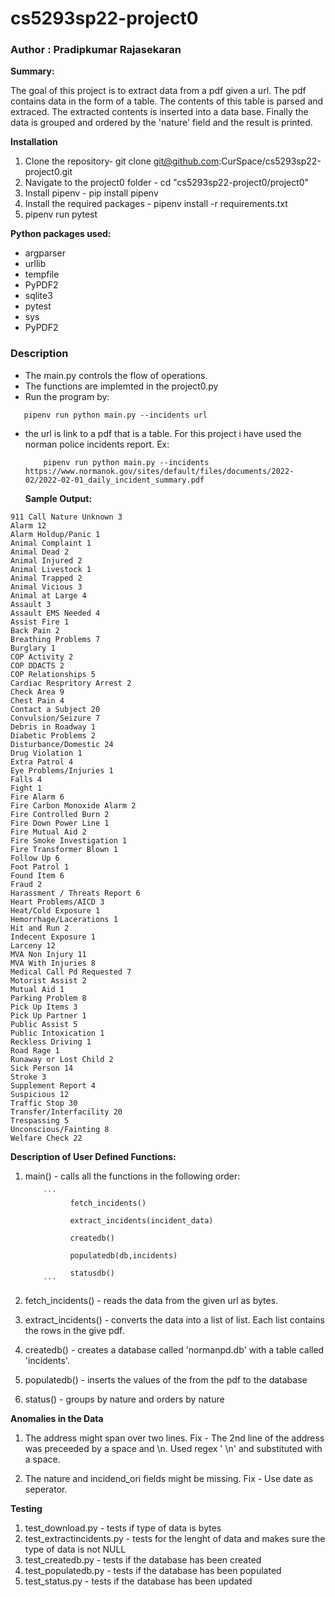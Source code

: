 # cs5293sp22-project0

### Author : Pradipkumar Rajasekaran

__Summary:__

The goal of this project is to extract data from a pdf given a url. The pdf contains data in the form of a table. The contents of this table 
is parsed and extraced. The extracted contents is inserted into a data base. Finally the data is grouped and ordered by the 'nature' field and the 
result is printed.

__Installation__


1. Clone the repository- git clone git@github.com:CurSpace/cs5293sp22-project0.git
2. Navigate to the project0 folder - cd "cs5293sp22-project0/project0"
3. Install pipenv - pip install pipenv
4. Install the required packages - pipenv install -r requirements.txt
5. pipenv run pytest


__Python packages used:__

- argparser
- urllib
- tempfile
- PyPDF2
- sqlite3
- pytest
- sys
- PyPDF2

### Description

- The main.py controls the flow of operations.
- The functions are implemted in the project0.py
- Run the program by:
```
   pipenv run python main.py --incidents url
```
- the url is link to a pdf that is a table. For this project i have used the norman police incidents report.
   Ex: 
   
   ```
       pipenv run python main.py --incidents https://www.normanok.gov/sites/default/files/documents/2022-02/2022-02-01_daily_incident_summary.pdf
   ```
   __Sample Output:__
   
 ```
911 Call Nature Unknown 3
Alarm 12
Alarm Holdup/Panic 1
Animal Complaint 1
Animal Dead 2
Animal Injured 2
Animal Livestock 1
Animal Trapped 2
Animal Vicious 3
Animal at Large 4
Assault 3
Assault EMS Needed 4
Assist Fire 1
Back Pain 2
Breathing Problems 7
Burglary 1
COP Activity 2
COP DDACTS 2
COP Relationships 5
Cardiac Respritory Arrest 2
Check Area 9
Chest Pain 4
Contact a Subject 20
Convulsion/Seizure 7
Debris in Roadway 1
Diabetic Problems 2
Disturbance/Domestic 24
Drug Violation 1
Extra Patrol 4
Eye Problems/Injuries 1
Falls 4
Fight 1
Fire Alarm 6
Fire Carbon Monoxide Alarm 2
Fire Controlled Burn 2
Fire Down Power Line 1
Fire Mutual Aid 2
Fire Smoke Investigation 1
Fire Transformer Blown 1
Follow Up 6
Foot Patrol 1
Found Item 6
Fraud 2
Harassment / Threats Report 6
Heart Problems/AICD 3
Heat/Cold Exposure 1
Hemorrhage/Lacerations 1
Hit and Run 2
Indecent Exposure 1
Larceny 12
MVA Non Injury 11
MVA With Injuries 8
Medical Call Pd Requested 7
Motorist Assist 2
Mutual Aid 1
Parking Problem 8
Pick Up Items 3
Pick Up Partner 1
Public Assist 5
Public Intoxication 1
Reckless Driving 1
Road Rage 1
Runaway or Lost Child 2
Sick Person 14
Stroke 3
Supplement Report 4
Suspicious 12
Traffic Stop 30
Transfer/Interfacility 20
Trespassing 5
Unconscious/Fainting 8
Welfare Check 22
 ```
 
 __Description of User Defined Functions:__
 
 1. main() - calls all the functions in the following order:
 
            ```
                  fetch_incidents()
                  
                  extract_incidents(incident_data)
                  
                  createdb()
                  
                  populatedb(db,incidents)
                  
                  statusdb()
            ```
 2. fetch_incidents() - reads the data from the given url as bytes.
 3. extract_incidents() - converts the data into a list of list. Each list contains the rows in the give pdf. 
 4. createdb() - creates a database called 'normanpd.db' with a table called 'incidents'.
 5. populatedb() - inserts the values of the from the pdf to the database
 6. status() - groups by nature and orders by nature
 
 
__Anomalies in the Data__

1. The address might span over two lines.
  Fix - The 2nd line of the address was preceeded by a space and \n. Used regex ' \n' and substituted with a space.
  
2. The nature and incidend_ori fields might be missing.
   Fix - Use date as seperator.

__Testing__

1. test_download.py - tests if type of data is bytes
2. test_extractincidents.py - tests for the lenght of data and makes sure the type of data is not NULL
3. test_createdb.py - tests if the database has been created
4. test_populatedb.py - tests if the database has been populated
5. test_status.py - tests if the database has been updated

 
 
